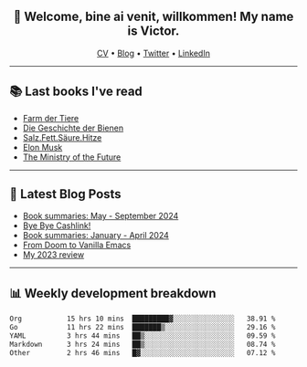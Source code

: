 <h2 align="center">👋 Welcome, bine ai venit, willkommen! My name is Victor. </h2>
<p align="center">
  <a href="https://dornea.nu/cv">CV</a> •
  <a href="https://blog.dornea.nu">Blog</a> •
  <a href="https://twitter.com/victordorneanu">Twitter</a> •
  <a href="https://www.linkedin.com/in/victor-dorneanu/">LinkedIn</a> 
</p>

  <!--
  **dorneanu/dorneanu** is a ✨ _special_ ✨ repository because its `README.md` (this file) appears on your GitHub profile.

  Here are some ideas to get you started:

  - 🔭 I’m currently working on ...
  - 🌱 I’m currently learning ...
  - 👯 I’m looking to collaborate on ...
  - 🤔 I’m looking for help with ...
  - 💬 Ask me about ...
  - 📫 How to reach me: ...
  - 😄 Pronouns: ...
  - ⚡ Fun fact: ...
  -->

---

## 📚 Last books I've read

<!--START_SECTION:books-->
* [Farm der Tiere](https://brainfck.org/book/farm-der-tiere/)
* [Die Geschichte der Bienen](https://brainfck.org/book/die-geschichte-der-bienen/)
* [Salz.Fett.Säure.Hitze](https://brainfck.org/book/salz.fett.s%C3%A4ure.hitze/)
* [Elon Musk](https://brainfck.org/book/elon-musk/)
* [The Ministry of the Future](https://brainfck.org/book/the-ministry-of-the-future/)
<!--END_SECTION:books-->

---

## 📝 Latest Blog Posts

<!--START_SECTION:blog-->
* [Book summaries: May - September 2024](https://blog.dornea.nu/2024/10/16/book-summaries-may-september-2024/)
* [Bye Bye Cashlink!](https://blog.dornea.nu/2024/07/11/bye-bye-cashlink/)
* [Book summaries: January - April 2024](https://blog.dornea.nu/2024/05/05/book-summaries-january-april-2024/)
* [From Doom to Vanilla Emacs](https://blog.dornea.nu/2024/02/22/from-doom-to-vanilla-emacs/)
* [My 2023 review](https://blog.dornea.nu/2024/01/02/my-2023-review/)
<!--END_SECTION:blog-->

---

## 📊 **Weekly development breakdown**

<!--START_SECTION:waka-->

```txt
Org           15 hrs 10 mins  █████████▓░░░░░░░░░░░░░░░   38.91 %
Go            11 hrs 22 mins  ███████▒░░░░░░░░░░░░░░░░░   29.16 %
YAML          3 hrs 44 mins   ██▒░░░░░░░░░░░░░░░░░░░░░░   09.59 %
Markdown      3 hrs 24 mins   ██▒░░░░░░░░░░░░░░░░░░░░░░   08.74 %
Other         2 hrs 46 mins   █▓░░░░░░░░░░░░░░░░░░░░░░░   07.12 %
```

<!--END_SECTION:waka-->

